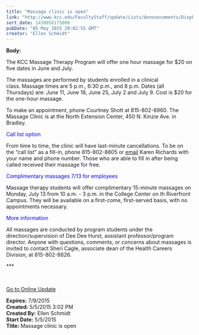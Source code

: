 ```yaml
---
title: "Massage clinic is open"
link: "http://www.kcc.edu/FacultyStaff/update/Lists/Announcements/DispForm.aspx?ID=1915"
sort_date: 1430856175000
pubDate: "05 May 2015 20:02:55 GMT"
creator: "Ellen Schmidt"
---
```


<div><b>Body:</b> <div class="ExternalClass9B5202E3ED3840AAA243E3123426B57A"><p>The KCC Massage Therapy Program will offer one hour massage for $20 on five dates in June and July.</p>
<p>The massages are performed by students enrolled in a clinical class. Massage times are 5 p.m., 6:30 p.m., and 8 p.m. Dates (all Thursdays) are: June 11, June 18, June 25, July 2 and July 9. Cost is $20 for the one-hour massage.</p>
<p>To make an appointment, phone Courtney Shott at 815-802-8960. The Massage Clinic is at the North Extension Center, 450 N. Kinzie Ave. in Bradley.</p>
<p style="color:blue">Call list option</p>
<p>From time to time, the clinic will have last-minute cancellations. To be on the “call list” as a fill-in, phone 815-802-8805 or <a href="mailto:krichards@kcc.edu">email</a> Karen Richards with your name and phone number. Those who are able to fill in after being called received their massage for free.</p>
<p style="color:blue">Complimentary massages 7/13 for employees</p>
<p>Massage therapy students will offer complimentary 15-minute massages on Monday, July 13 from 10 a.m. - 3 p.m. in the College Center on th Riverfront Campus. They will be available on a first-come, first-served basis, with no appointments necessary.</p>
<p style="color:blue">More information</p>
<p>All massages are conducted by program students under the direction/supervision of Dee Dee Hurst, assistant professor/program director. Anyone with questions, comments, or concerns about massages is invited to contact Sheri Cagle, associate dean of the Health Careers Division, at 815-802-8826.</p>
<p>***</p>
<p> </p>
<p><a href="/update">Go to Online Update</a></p></div></div>
<div><b>Expires:</b> 7/9/2015</div>
<div><b>Created:</b> 5/5/2015 3:02 PM</div>
<div><b>Created By:</b> Ellen Schmidt</div>
<div><b>Start Date:</b> 5/5/2015</div>
<div><b>Title:</b> Massage clinic is open</div>
